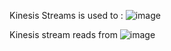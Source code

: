 Kinesis Streams is used to :
![image](https://user-images.githubusercontent.com/52529498/140963179-d2cbd175-ef20-45ba-b558-a533abc3d5e6.png)

Kinesis stream reads from 
![image](https://user-images.githubusercontent.com/52529498/140964922-fb652512-8700-437c-9d69-27cd7b461a45.png)

